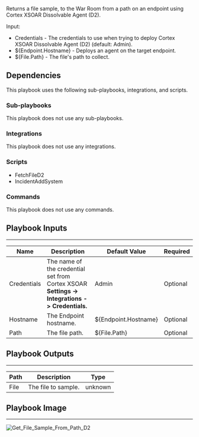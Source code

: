 Returns a file sample, to the War Room from a path on an endpoint using Cortex XSOAR Dissolvable Agent (D2).

Input:
* Credentials - The credentials to use when trying to deploy Cortex XSOAR Dissolvable Agent (D2)  (default: Admin).
* ${Endpoint.Hostname} - Deploys an agent on the target endpoint.
* ${File.Path} - The file's path to collect.

## Dependencies
This playbook uses the following sub-playbooks, integrations, and scripts.

### Sub-playbooks
This playbook does not use any sub-playbooks.

### Integrations
This playbook does not use any integrations.

### Scripts
* FetchFileD2
* IncidentAddSystem

### Commands
This playbook does not use any commands.

## Playbook Inputs
---

| **Name** | **Description** | **Default Value** | **Required** |
| --- | --- | --- | --- |
| Credentials | The name of the credential set from Cortex XSOAR **Settings -> Integrations -> Credentials.** | Admin | Optional |
| Hostname | The Endpoint hostname. | ${Endpoint.Hostname} | Optional |
| Path | The file path. | ${File.Path} | Optional |

## Playbook Outputs
---

| **Path** | **Description** | **Type** |
| --- | --- | --- |
| File | The file to sample. | unknown |

## Playbook Image
---
![Get_File_Sample_From_Path_D2](https://raw.githubusercontent.com/cvescan/cvescan/1bdd5229392bd86f0cc58265a24df23ee3f7e662/docs/images/playbooks/Get_File_Sample_From_Path_D2.png)
